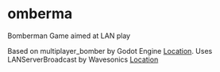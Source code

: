 # omberma
Bomberman Game aimed at LAN play

Based on multiplayer_bomber by Godot Engine [Location](https://github.com/godotengine/godot-demo-projects/tree/master/networking/multiplayer_bomber). Uses LANServerBroadcast by Wavesonics [Location](https://github.com/Wavesonics/LANServerBroadcast)
